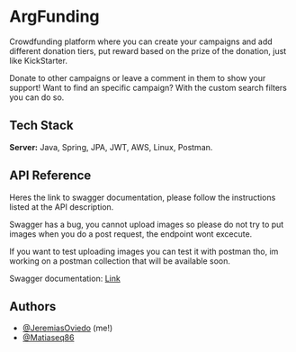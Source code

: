 
# ArgFunding

Crowdfunding platform where you can create your campaigns and add different donation tiers, put reward based on the prize of the donation, just like KickStarter. 

Donate to other campaigns or leave a comment in them to show your support! 
Want to find an specific campaign? With the custom search filters you can do so.


## Tech Stack


**Server:** Java, Spring, JPA, JWT, AWS, Linux, Postman.


## API Reference

Heres the link to swagger documentation, please follow the instructions listed at the API description.

Swagger has a bug, you cannot upload images so please do not try to put images when you do a post request, the endpoint wont excecute.

If you want to test uploading images you can test it with postman tho, im working on a postman collection that will be available soon.

Swagger documentation: [Link](http://167.99.235.152:8080/swagger-ui/index.html)



## Authors

- [@JeremiasOviedo](https://www.github.com/JeremiasOviedo) (me!)
- [@Matiaseq86](https://github.com/Matiaseq84)

